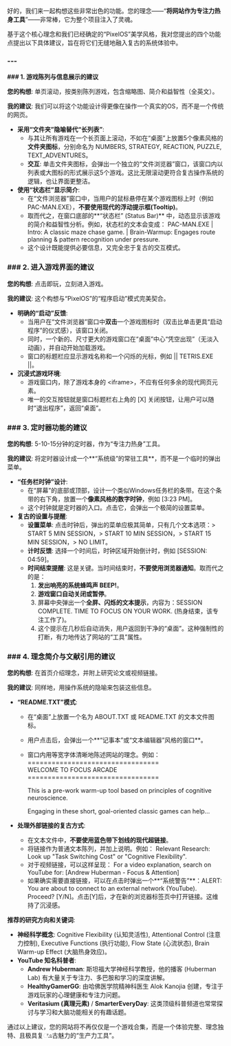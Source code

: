 好的，我们来一起构想这些非常出色的功能。您的理念——“**将网站作为专注力热身工具**”——非常棒，它为整个项目注入了灵魂。

基于这个核心理念和我们已经确定的“PixelOS”美学风格，我对您提出的四个功能点提出以下具体建议，旨在将它们无缝地融入复古的系统体验中。

### ---

**\#\#\# 1\. 游戏陈列与信息展示的建议**

**您的构想**: 单页滚动，按类别陈列游戏，包含缩略图、简介和益智性（全英文）。

**我的建议**: 我们可以将这个功能设计得更像在操作一个真实的OS，而不是一个传统的网页。

* **采用“文件夹”隐喻替代“长列表”**:  
  * 与其让所有游戏在一个长页面上滚动，不如在“桌面”上放置5个像素风格的**文件夹图标**，分别命名为 NUMBERS, STRATEGY, REACTION, PUZZLE, TEXT\_ADVENTURES。  
  * **交互**: 单击文件夹图标，会弹出一个独立的“文件浏览器”窗口，该窗口内以列表或大图标的形式展示这5个游戏。这比无限滚动更符合复古操作系统的逻辑，也让界面更整洁。  
* **使用“状态栏”显示简介**:  
  * 在“文件浏览器”窗口中，当用户的鼠标悬停在某个游戏图标上时（例如PAC-MAN.EXE），**不要使用现代的浮动提示框(Tooltip)**。  
  * 取而代之，在窗口底部的\*\*“状态栏” (Status Bar)\*\* 中，动态显示该游戏的简介和益智性分析。例如，状态栏的文本会变成： PAC-MAN.EXE | Intro: A classic maze chase game. | Brain-Warmup: Engages route planning & pattern recognition under pressure.  
  * 这个设计既能提供必要信息，又完全忠于复古的交互模式。

### **\#\#\# 2\. 进入游戏界面的建议**

**您的构想**: 点击即玩，立刻进入游戏。

**我的建议**: 这个构想与“PixelOS”的“程序启动”模式完美契合。

* **明确的“启动”反馈**:  
  * 当用户在“文件浏览器”窗口中**双击**一个游戏图标时（双击比单击更具“启动程序”的仪式感），该窗口关闭。  
  * 同时，一个新的、尺寸更大的游戏窗口在“桌面”中心“凭空出现”（无淡入动画），并自动开始加载游戏。  
  * 窗口的标题栏应显示游戏名称和一个闪烁的光标，例如 || TETRIS.EXE ||。  
* **沉浸式游戏环境**:  
  * 游戏窗口内，除了游戏本身的 \<iframe\>，不应有任何多余的现代网页元素。  
  * 唯一的交互按钮就是窗口标题栏右上角的 \[X\] 关闭按钮，让用户可以随时“退出程序”，返回“桌面”。

### **\#\#\# 3\. 定时器功能的建议**

**您的构想**: 5-10-15分钟的定时器，作为“专注力热身”工具。

**我的建议**: 将定时器设计成一个\*\*“系统级”的常驻工具\*\*，而不是一个临时的弹出菜单。

* **“任务栏时钟”设计**:  
  * 在“屏幕”的底部或顶部，设计一个类似Windows任务栏的条带。在这个条带的右下角，放置一个**像素风格的数字时钟**，例如 \[3:23 PM\]。  
  * 这个时钟就是定时器的入口。点击它，会弹出一个极简的设置菜单。  
* **复古的设置与提醒**:  
  * **设置菜单**: 点击时钟后，弹出的菜单应极其简单，只有几个文本选项：\> START 5 MIN SESSION，\> START 10 MIN SESSION，\> START 15 MIN SESSION，\> NO LIMIT。  
  * **计时反馈**: 选择一个时间后，时钟区域开始倒计时，例如 \[SESSION: 04:59\]。  
  * **时间结束提醒**: 这是关键。当时间结束时，**不要使用浏览器通知**。取而代之的是：  
    1. **发出响亮的系统蜂鸣声 BEEP\!**。  
    2. **游戏窗口自动关闭或暂停**。  
    3. 屏幕中央弹出一个**全屏、闪烁的文本提示**，内容为：SESSION COMPLETE. TIME TO FOCUS ON YOUR WORK. (热身结束，该专注工作了)。  
    4. 这个提示在几秒后自动消失，用户返回到干净的“桌面”。这种强制性的打断，有力地传达了网站的“工具”属性。

### **\#\#\# 4\. 理念简介与文献引用的建议**

**您的构想**: 在首页介绍理念，并附上研究论文或视频链接。

**我的建议**: 同样地，用操作系统的隐喻来包装这些信息。

* **“README.TXT”模式**:  
  * 在“桌面”上放置一个名为 ABOUT.TXT 或 README.TXT 的文本文件图标。  
  * 用户点击后，会弹出一个\*\*“记事本”或“文本编辑器”风格的窗口\*\*。  
  * 窗口内用等宽字体清晰地陈述网站的理念。例如：  
    \=================================  
    WELCOME TO FOCUS ARCADE  
    \=================================

    This is a pre-work warm-up tool based on principles of cognitive neuroscience.

    Engaging in these short, goal-oriented classic games can help...

* **处理外部链接的复古方式**:  
  * 在文本文件中，**不要使用蓝色带下划线的现代超链接**。  
  * 将链接作为普通文本陈列，并加上说明。例如： Relevant Research: Look up "Task Switching Cost" or "Cognitive Flexibility".  
  * 对于视频链接，可以这样呈现： For a video explanation, search on YouTube for: \[Andrew Huberman \- Focus & Attention\]  
  * 如果确实需要直接链接，可以在点击时弹出一个\*\*“系统警告”\*\*：ALERT: You are about to connect to an external network (YouTube). Proceed? \[Y/N\]。点击\[Y\]后，才在新的浏览器标签页中打开链接。这维持了沉浸感。

**推荐的研究方向和关键词**:

* **神经科学概念**: Cognitive Flexibility (认知灵活性), Attentional Control (注意力控制), Executive Functions (执行功能), Flow State (心流状态), Brain Warm-up Effect (大脑热身效应)。  
* **YouTube 知名科普者**:  
  * **Andrew Huberman**: 斯坦福大学神经科学教授，他的播客 (Huberman Lab) 有大量关于专注力、多巴胺和学习的深度讲解。  
  * **HealthyGamerGG**: 由哈佛医学院精神科医生 Alok Kanojia 创建，专注于游戏玩家的心理健康和专注力问题。  
  * **Veritasium (真理元素)** / **SmarterEveryDay**: 这类顶级科普频道也常常探讨与学习和大脑功能相关的有趣话题。

通过以上建议，您的网站将不再仅仅是一个游戏合集，而是一个体验完整、理念独特、且极具复ೊ古魅力的“生产力工具”。